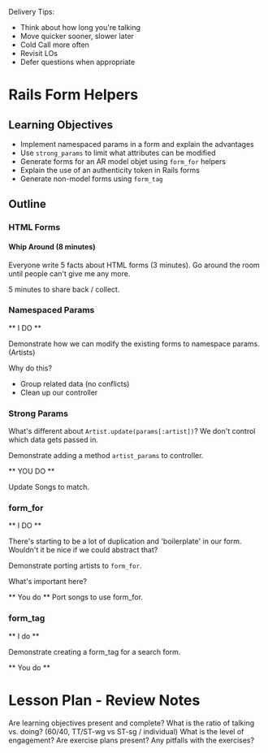 Delivery Tips:

* Think about how long you're talking
* Move quicker sooner, slower later
* Cold Call more often
* Revisit LOs
* Defer questions when appropriate

# Rails Form Helpers

## Learning Objectives

* Implement namespaced params in a form and explain the advantages
* Use `strong_params` to limit what attributes can be modified
* Generate forms for an AR model objet using `form_for` helpers
* Explain the use of an authenticity token in Rails forms
* Generate non-model forms using `form_tag`

## Outline

### HTML Forms

#### Whip Around (8 minutes)

Everyone write 5 facts about HTML forms (3 minutes). Go around the room until people can't
give me any more.

5 minutes to share back / collect.

### Namespaced Params

** I DO **

Demonstrate how we can modify the existing forms to namespace params. (Artists)

Why do this?
* Group related data (no conflicts)
* Clean up our controller

### Strong Params

What's different about `Artist.update(params[:artist])`?
We don't control which data gets passed in.

Demonstrate adding a method `artist_params` to controller.

** YOU DO **

Update Songs to match.

### form_for

** I DO **

There's starting to be a lot of duplication and 'boilerplate' in our form.
Wouldn't it be nice if we could abstract that?

Demonstrate porting artists to `form_for`.

What's important here?

** You do **
Port songs to use form_for.

### form_tag

** I do **

Demonstrate creating a form_tag for a search form.

** You do **




# Lesson Plan - Review Notes

Are learning objectives present and complete?
What is the ratio of talking vs. doing? (60/40, TT/ST-wg vs ST-sg / individual)
What is the level of engagement?
Are exercise plans present?
Any pitfalls with the exercises?
